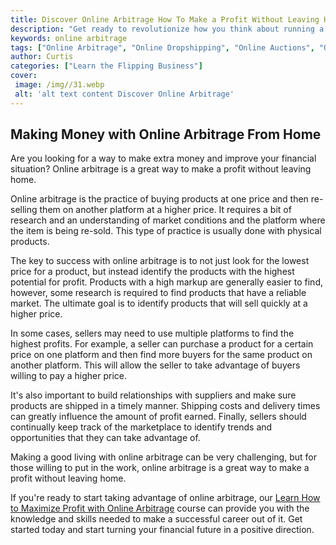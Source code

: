 ```yaml
---
title: Discover Online Arbitrage How To Make a Profit Without Leaving Home
description: "Get ready to revolutionize how you think about running a business Learn how to make a profit without leaving your home with online arbitrage Get all the tips and tricks you need to get started today"
keywords: online arbitrage
tags: ["Online Arbitrage", "Online Dropshipping", "Online Auctions", "Online Retail Arbitrage", "Online Advertising", "Online Branding", "Online Reputation Management", "Online Negotiation", "Online Sales Psychology", "Online Market Research", "Online Product Photography", "Online Product Listing", "Online Customer Service", "Online Shipping and Logistics"]
author: Curtis
categories: ["Learn the Flipping Business"]
cover: 
 image: /img//31.webp
 alt: 'alt text content Discover Online Arbitrage'
---
```

## Making Money with Online Arbitrage From Home 
Are you looking for a way to make extra money and improve your financial situation? Online arbitrage is a great way to make a profit without leaving home. 

Online arbitrage is the practice of buying products at one price and then re-selling them on another platform at a higher price. It requires a bit of research and an understanding of market conditions and the platform where the item is being re-sold. This type of practice is usually done with physical products. 

The key to success with online arbitrage is to not just look for the lowest price for a product, but instead identify the products with the highest potential for profit. Products with a high markup are generally easier to find, however, some research is required to find products that have a reliable market. The ultimate goal is to identify products that will sell quickly at a higher price. 

In some cases, sellers may need to use multiple platforms to find the highest profits. For example, a seller can purchase a product for a certain price on one platform and then find more buyers for the same product on another platform. This will allow the seller to take advantage of buyers willing to pay a higher price. 

It's also important to build relationships with suppliers and make sure products are shipped in a timely manner. Shipping costs and delivery times can greatly influence the amount of profit earned. Finally, sellers should continually keep track of the marketplace to identify trends and opportunities that they can take advantage of. 

Making a good living with online arbitrage can be very challenging, but for those willing to put in the work, online arbitrage is a great way to make a profit without leaving home. 

If you're ready to start taking advantage of online arbitrage, our [Learn How to Maximize Profit with Online Arbitrage](/online-arbitrage) course can provide you with the knowledge and skills needed to make a successful career out of it. Get started today and start turning your financial future in a positive direction.
